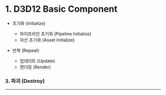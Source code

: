 # 1. D3D12 Basic Component 

- 초기화 (Initialize)
  - 파이프라인 초기화 (Pipeline Initialize)
  - 자산 초기화 (Asset Initialize)

- 반복 (Repeat)
  - 업데이트 (Update)
  - 렌더링 (Render)

### 3. 파괴 (Destroy)
---------------------
